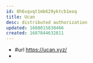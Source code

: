 ```yaml
---
id: 8h6vqvqt1mb629yktcb1eoq
title: Ucan
desc: distributed authorization
updated: 1688015838466
created: 1687844632811
---
```


- #url https://ucan.xyz/
- 